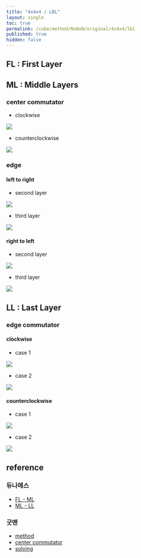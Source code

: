 ```yaml
---
title: "4x4x4 / LBL"
layout: single
toc: true
permalink: /cube/method/NxNxN/original/4x4x4/lbl
published: true
hidden: false
---
```


<head>
  <base target="_blank">
  <style>
    img {
      max-width:350px;
    }
  </style>
</head>



## FL : First Layer


## ML : Middle Layers

### center commutator

- clockwise

<a href="https://alpha.twizzle.net/edit/?puzzle=4x4x4&stickering=centers-only&alg=2L%27+U%27+2R+U+2L+U%27+2R%27+U&setup-alg=x2+2F+2U+2F%27+2R+F2+2R%27+F">
  <img src="https://user-images.githubusercontent.com/92285528/215314201-4d2e3860-24a1-403b-90f4-bd39beb46ed3.png">
</a>

- counterclockwise

<a href="https://alpha.twizzle.net/edit/?puzzle=4x4x4&alg=2R+U+2L%27+U%27+2R%27+U+2L+U%27&stickering=centers-only&setup-alg=x2+2F+2D%27+2F%27+F2+2L%27+F2+2L+F%27">
  <img src="https://user-images.githubusercontent.com/92285528/215314483-8a14a52f-0e0c-4312-b594-574435a131bf.png">
</a>

### edge

#### left to right

- second layer

<a href="https://alpha.twizzle.net/edit/?puzzle=4x4x4&setup-anchor=end&alg=U+R+U+R%27+U%27+2F+U+R+U%27+R%27+2F%27&stickering=F2L">
  <img src="https://user-images.githubusercontent.com/92285528/215315279-822622c0-0a86-42a2-8c5b-57e8a6a5edd3.png">
</a>

- third layer

<a href="https://alpha.twizzle.net/edit/?puzzle=4x4x4&alg=U+R+U+R%27+U%27+2B%27+U+R+U%27+R%27+2B&setup-anchor=end&stickering=F2L">
  <img src="https://user-images.githubusercontent.com/92285528/215315327-817d29eb-55da-48a9-968b-c7be6e2d4bd9.png">
</a>

#### right to left

- second layer

<a href="https://alpha.twizzle.net/edit/?puzzle=4x4x4&setup-anchor=end&alg=U%27+F%27+U%27+F+U+2R%27+U%27+F%27+U+F+2R&stickering=F2L">
  <img src="https://user-images.githubusercontent.com/92285528/215315377-28fba903-7468-40bb-9619-6f16945deb52.png">
</a>

- third layer

<a href="https://alpha.twizzle.net/edit/?puzzle=4x4x4&setup-anchor=end&alg=U%27+F%27+U%27+F+U+2L+U%27+F%27+U+F+2L%27&stickering=F2L">
  <img src="https://user-images.githubusercontent.com/92285528/215315416-4052af60-b076-4576-8fce-1a74481fa4e8.png">
</a>



## LL : Last Layer

### edge commutator

#### clockwise

- case 1

<a href="https://alpha.twizzle.net/edit/?puzzle=4x4x4&setup-anchor=end&stickering=ELL&alg=2F%27+L%27+B+L+2F+L%27+B%27+L">
  <img src="https://user-images.githubusercontent.com/92285528/215314828-9e73dc05-51eb-4f7f-bb0d-157ae8d31cb5.png">
</a>

- case 2

<a href="https://alpha.twizzle.net/edit/?puzzle=4x4x4&setup-anchor=end&stickering=ELL&alg=2F%27+U%27+L+U+L%27+2F+L+U%27+L%27+U">
  <img src="https://user-images.githubusercontent.com/92285528/215314943-0a0d0cc9-9600-4b68-b391-4e96d2a404b2.png">
</a>

#### counterclockwise

- case 1

<a href="https://alpha.twizzle.net/edit/?puzzle=4x4x4&setup-anchor=end&stickering=ELL&alg=2F+R+B%27+R%27+2F%27+R+B+R%27">
  <img src="https://user-images.githubusercontent.com/92285528/215315041-2ede679f-078a-417d-a7de-6a11b181622c.png">
</a>

- case 2

<a href="https://alpha.twizzle.net/edit/?puzzle=4x4x4&setup-anchor=end&stickering=ELL&alg=2F+U+R%27+U%27+R+2F%27+R%27+U+R+U%27">
  <img src="https://user-images.githubusercontent.com/92285528/215315065-7ef20fbb-aa09-483b-81d6-b750d5834e98.png">
</a>



## reference

### 듀나메스

- [FL - ML](https://youtu.be/_Hbf2TpsoUI)
- [ML - LL](https://youtu.be/MtVIzF3Umyo)

### 굿맨

- [method](https://youtu.be/D_UYYz_OwOM)
- [center commutator](https://youtu.be/HsUH_K_921w)
- [solving](https://youtu.be/iRoivG7Te40)
